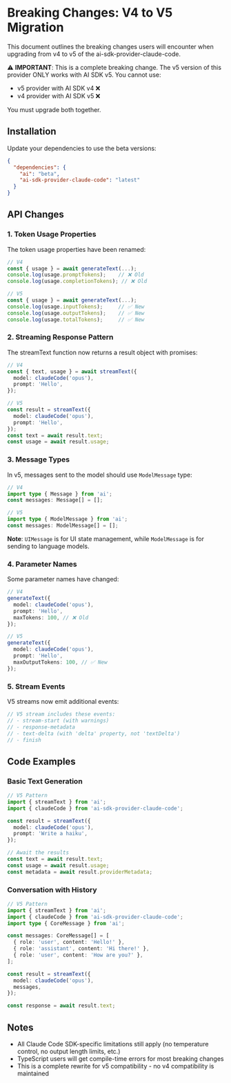 # Breaking Changes: V4 to V5 Migration

This document outlines the breaking changes users will encounter when upgrading from v4 to v5 of the ai-sdk-provider-claude-code.

⚠️ **IMPORTANT**: This is a complete breaking change. The v5 version of this provider ONLY works with AI SDK v5. You cannot use:

- v5 provider with AI SDK v4 ❌
- v4 provider with AI SDK v5 ❌

You must upgrade both together.

## Installation

Update your dependencies to use the beta versions:

```json
{
  "dependencies": {
    "ai": "beta",
    "ai-sdk-provider-claude-code": "latest"
  }
}
```

## API Changes

### 1. Token Usage Properties

The token usage properties have been renamed:

```typescript
// V4
const { usage } = await generateText(...);
console.log(usage.promptTokens);    // ❌ Old
console.log(usage.completionTokens); // ❌ Old

// V5
const { usage } = await generateText(...);
console.log(usage.inputTokens);     // ✅ New
console.log(usage.outputTokens);    // ✅ New
console.log(usage.totalTokens);     // ✅ New
```

### 2. Streaming Response Pattern

The streamText function now returns a result object with promises:

```typescript
// V4
const { text, usage } = await streamText({
  model: claudeCode('opus'),
  prompt: 'Hello',
});

// V5
const result = streamText({
  model: claudeCode('opus'),
  prompt: 'Hello',
});
const text = await result.text;
const usage = await result.usage;
```

### 3. Message Types

In v5, messages sent to the model should use `ModelMessage` type:

```typescript
// V4
import type { Message } from 'ai';
const messages: Message[] = [];

// V5
import type { ModelMessage } from 'ai';
const messages: ModelMessage[] = [];
```

**Note**: `UIMessage` is for UI state management, while `ModelMessage` is for sending to language models.

### 4. Parameter Names

Some parameter names have changed:

```typescript
// V4
generateText({
  model: claudeCode('opus'),
  prompt: 'Hello',
  maxTokens: 100, // ❌ Old
});

// V5
generateText({
  model: claudeCode('opus'),
  prompt: 'Hello',
  maxOutputTokens: 100, // ✅ New
});
```

### 5. Stream Events

V5 streams now emit additional events:

```typescript
// V5 stream includes these events:
// - stream-start (with warnings)
// - response-metadata
// - text-delta (with 'delta' property, not 'textDelta')
// - finish
```

## Code Examples

### Basic Text Generation

```typescript
// V5 Pattern
import { streamText } from 'ai';
import { claudeCode } from 'ai-sdk-provider-claude-code';

const result = streamText({
  model: claudeCode('opus'),
  prompt: 'Write a haiku',
});

// Await the results
const text = await result.text;
const usage = await result.usage;
const metadata = await result.providerMetadata;
```

### Conversation with History

```typescript
// V5 Pattern
import { streamText } from 'ai';
import { claudeCode } from 'ai-sdk-provider-claude-code';
import type { CoreMessage } from 'ai';

const messages: CoreMessage[] = [
  { role: 'user', content: 'Hello!' },
  { role: 'assistant', content: 'Hi there!' },
  { role: 'user', content: 'How are you?' },
];

const result = streamText({
  model: claudeCode('opus'),
  messages,
});

const response = await result.text;
```

## Notes

- All Claude Code SDK-specific limitations still apply (no temperature control, no output length limits, etc.)
- TypeScript users will get compile-time errors for most breaking changes
- This is a complete rewrite for v5 compatibility - no v4 compatibility is maintained
